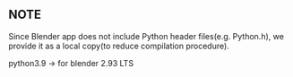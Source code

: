 ## NOTE

Since Blender app does not include Python header files(e.g. Python.h), we provide it as a local copy(to reduce compilation procedure). 


python3.9 -> for blender 2.93 LTS
